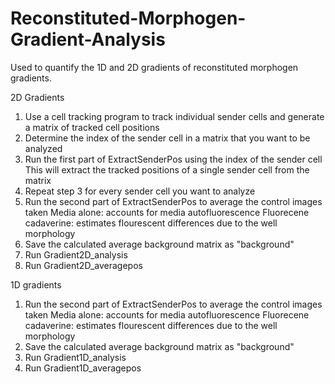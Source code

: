 # Reconstituted-Morphogen-Gradient-Analysis
Used to quantify the 1D and 2D gradients of reconstituted morphogen gradients.

2D Gradients
1. Use a cell tracking program to track individual sender cells and generate a matrix of tracked cell positions
2. Determine the index of the sender cell in a matrix that you want to be analyzed
3. Run the first part of ExtractSenderPos using the index of the sender cell
      This will extract the tracked positions of a single sender cell from the matrix 
4. Repeat step 3 for every sender cell you want to analyze
5. Run the second part of ExtractSenderPos to average the control images taken
      Media alone: accounts for media autofluorescence
      Fluorecene cadaverine: estimates flourescent differences due to the well morphology
5. Save the calculated average background matrix as "background" 
6. Run Gradient2D_analysis
7. Run Gradient2D_averagepos

1D gradients
1. Run the second part of ExtractSenderPos to average the control images taken
      Media alone: accounts for media autofluorescence
      Fluorecene cadaverine: estimates flourescent differences due to the well morphology
2. Save the calculated average background matrix as "background" 
3. Run Gradient1D_analysis
4. Run Gradient1D_averagepos
